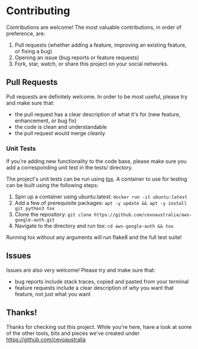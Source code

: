 # Contributing

Contributions are welcome! The most valuable contributions, in order of preference, are:

1. Pull requests (whether adding a feature, improving an existing feature, or fixing a bug)
1. Opening an issue (bug reports or feature requests)
1. Fork, star, watch, or share this project on your social networks.

## Pull Requests

Pull requests are definitely welcome. In order to be most useful, please try and make sure that:

* the pull request has a clear description of what it's for (new feature, enhancement, or bug fix)
* the code is clean and understandable
* the pull request would merge cleanly

### Unit Tests

If you're adding new functionality to the code base, please make sure you add a
corresponding unit test in the tests/ directory.

The project's unit tests can be run using [tox](https://tox.wiki/en/latest/).
A container to use for testing can be built using the following steps:

1. Spin up a container using ubuntu:latest: `docker run -it ubuntu:latest`
2. Add a few of prerequisite packages: `apt -y update && apt -y install git python3 tox`
3. Clone the repository: `git clone https://github.com/cevoaustralia/aws-google-auth.git`
4. Navigate to the directory and run tox: `cd aws-google-auth && tox`

Running tox without any arguments will run flake8 and the full test suite!

## Issues

Issues are also very welcome! Please try and make sure that:

* bug reports include stack traces, copied and pasted from your terminal
* feature requests include a clear description of _why_ you want that feature, not just what you want

## Thanks!

Thanks for checking out this project. While you're here, have a look at some of the other tools,
bits and pieces we've created under https://github.com/cevoaustralia
